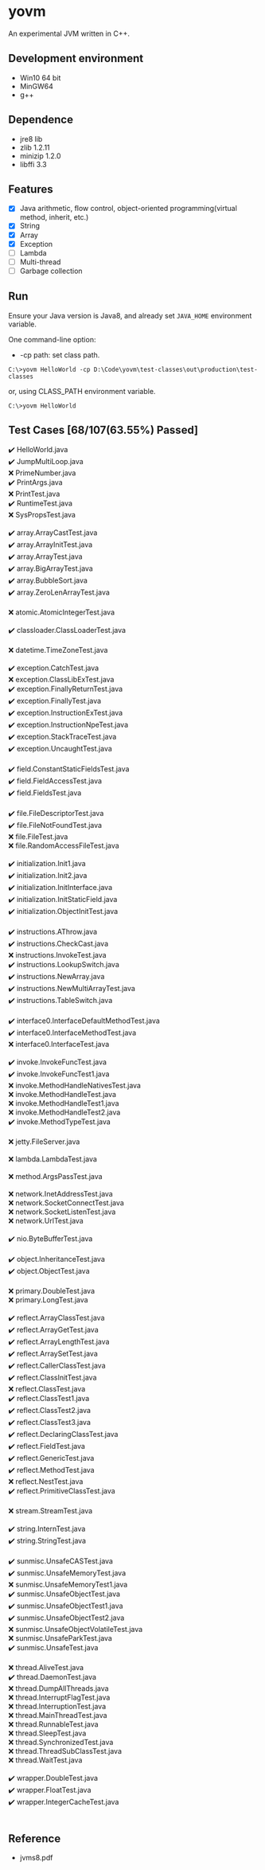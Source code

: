 # yovm
An experimental JVM written in C++.

## Development environment
* Win10 64 bit
* MinGW64
* g++

## Dependence
* jre8 lib
* zlib 1.2.11
* minizip 1.2.0
* libffi 3.3

## Features  
- [x] Java arithmetic, flow control, object-oriented programming(virtual method, inherit, etc.)  
- [x] String  
- [x] Array  
- [x] Exception  
- [ ] Lambda  
- [ ] Multi-thread  
- [ ] Garbage collection  
## Run
Ensure your Java version is Java8, and already set `JAVA_HOME` environment variable.

One command-line option:
* -cp path: set class path.
```
C:\>yovm HelloWorld -cp D:\Code\yovm\test-classes\out\production\test-classes
```
or, using CLASS_PATH environment variable.
```
C:\>yovm HelloWorld
```

## Test Cases [68/107(63.55%) Passed]
:heavy_check_mark: HelloWorld.java<br/>:heavy_check_mark: JumpMultiLoop.java<br/>:x: PrimeNumber.java<br/>:heavy_check_mark: PrintArgs.java<br/>:x: PrintTest.java<br/>:heavy_check_mark: RuntimeTest.java<br/>:x: SysPropsTest.java<br/><br/>:heavy_check_mark: array.ArrayCastTest.java<br/>:heavy_check_mark: array.ArrayInitTest.java<br/>:heavy_check_mark: array.ArrayTest.java<br/>:heavy_check_mark: array.BigArrayTest.java<br/>:heavy_check_mark: array.BubbleSort.java<br/>:heavy_check_mark: array.ZeroLenArrayTest.java<br/><br/>:x: atomic.AtomicIntegerTest.java<br/><br/>:heavy_check_mark: classloader.ClassLoaderTest.java<br/><br/>:x: datetime.TimeZoneTest.java<br/><br/>:heavy_check_mark: exception.CatchTest.java<br/>:x: exception.ClassLibExTest.java<br/>:heavy_check_mark: exception.FinallyReturnTest.java<br/>:heavy_check_mark: exception.FinallyTest.java<br/>:heavy_check_mark: exception.InstructionExTest.java<br/>:heavy_check_mark: exception.InstructionNpeTest.java<br/>:heavy_check_mark: exception.StackTraceTest.java<br/>:heavy_check_mark: exception.UncaughtTest.java<br/><br/>:heavy_check_mark: field.ConstantStaticFieldsTest.java<br/>:heavy_check_mark: field.FieldAccessTest.java<br/>:heavy_check_mark: field.FieldsTest.java<br/><br/>:heavy_check_mark: file.FileDescriptorTest.java<br/>:heavy_check_mark: file.FileNotFoundTest.java<br/>:x: file.FileTest.java<br/>:x: file.RandomAccessFileTest.java<br/><br/>:heavy_check_mark: initialization.Init1.java<br/>:heavy_check_mark: initialization.Init2.java<br/>:heavy_check_mark: initialization.InitInterface.java<br/>:heavy_check_mark: initialization.InitStaticField.java<br/>:heavy_check_mark: initialization.ObjectInitTest.java<br/><br/>:heavy_check_mark: instructions.AThrow.java<br/>:heavy_check_mark: instructions.CheckCast.java<br/>:x: instructions.InvokeTest.java<br/>:heavy_check_mark: instructions.LookupSwitch.java<br/>:heavy_check_mark: instructions.NewArray.java<br/>:heavy_check_mark: instructions.NewMultiArrayTest.java<br/>:heavy_check_mark: instructions.TableSwitch.java<br/><br/>:heavy_check_mark: interface0.InterfaceDefaultMethodTest.java<br/>:heavy_check_mark: interface0.InterfaceMethodTest.java<br/>:x: interface0.InterfaceTest.java<br/><br/>:heavy_check_mark: invoke.InvokeFuncTest.java<br/>:heavy_check_mark: invoke.InvokeFuncTest1.java<br/>:x: invoke.MethodHandleNativesTest.java<br/>:x: invoke.MethodHandleTest.java<br/>:x: invoke.MethodHandleTest1.java<br/>:x: invoke.MethodHandleTest2.java<br/>:heavy_check_mark: invoke.MethodTypeTest.java<br/><br/>:x: jetty.FileServer.java<br/><br/>:x: lambda.LambdaTest.java<br/><br/>:x: method.ArgsPassTest.java<br/><br/>:x: network.InetAddressTest.java<br/>:x: network.SocketConnectTest.java<br/>:x: network.SocketListenTest.java<br/>:x: network.UrlTest.java<br/><br/>:heavy_check_mark: nio.ByteBufferTest.java<br/><br/>:heavy_check_mark: object.InheritanceTest.java<br/>:heavy_check_mark: object.ObjectTest.java<br/><br/>:x: primary.DoubleTest.java<br/>:x: primary.LongTest.java<br/><br/>:heavy_check_mark: reflect.ArrayClassTest.java<br/>:heavy_check_mark: reflect.ArrayGetTest.java<br/>:heavy_check_mark: reflect.ArrayLengthTest.java<br/>:heavy_check_mark: reflect.ArraySetTest.java<br/>:heavy_check_mark: reflect.CallerClassTest.java<br/>:heavy_check_mark: reflect.ClassInitTest.java<br/>:x: reflect.ClassTest.java<br/>:heavy_check_mark: reflect.ClassTest1.java<br/>:heavy_check_mark: reflect.ClassTest2.java<br/>:heavy_check_mark: reflect.ClassTest3.java<br/>:heavy_check_mark: reflect.DeclaringClassTest.java<br/>:heavy_check_mark: reflect.FieldTest.java<br/>:heavy_check_mark: reflect.GenericTest.java<br/>:heavy_check_mark: reflect.MethodTest.java<br/>:x: reflect.NestTest.java<br/>:heavy_check_mark: reflect.PrimitiveClassTest.java<br/><br/>:x: stream.StreamTest.java<br/><br/>:heavy_check_mark: string.InternTest.java<br/>:heavy_check_mark: string.StringTest.java<br/><br/>:heavy_check_mark: sunmisc.UnsafeCASTest.java<br/>:heavy_check_mark: sunmisc.UnsafeMemoryTest.java<br/>:x: sunmisc.UnsafeMemoryTest1.java<br/>:heavy_check_mark: sunmisc.UnsafeObjectTest.java<br/>:heavy_check_mark: sunmisc.UnsafeObjectTest1.java<br/>:heavy_check_mark: sunmisc.UnsafeObjectTest2.java<br/>:x: sunmisc.UnsafeObjectVolatileTest.java<br/>:x: sunmisc.UnsafeParkTest.java<br/>:heavy_check_mark: sunmisc.UnsafeTest.java<br/><br/>:x: thread.AliveTest.java<br/>:heavy_check_mark: thread.DaemonTest.java<br/>:x: thread.DumpAllThreads.java<br/>:x: thread.InterruptFlagTest.java<br/>:x: thread.InterruptionTest.java<br/>:x: thread.MainThreadTest.java<br/>:x: thread.RunnableTest.java<br/>:x: thread.SleepTest.java<br/>:x: thread.SynchronizedTest.java<br/>:x: thread.ThreadSubClassTest.java<br/>:x: thread.WaitTest.java<br/><br/>:heavy_check_mark: wrapper.DoubleTest.java<br/>:heavy_check_mark: wrapper.FloatTest.java<br/>:heavy_check_mark: wrapper.IntegerCacheTest.java<br/><br/>
## Reference
* jvms8.pdf
